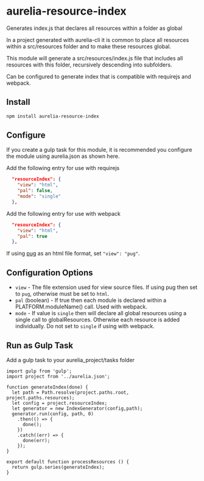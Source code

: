 # aurelia-resource-index

Generates index.js that declares all resources within a folder as global

In a project generated with aurelia-cli
it is common to place all resources within a src/resources folder and to make these resources global.

This module will generate a src/resources/index.js file that includes all resources with this folder,
recursively descending into subfolders.

Can be configured to generate index that is compatible with requirejs and webpack.

## Install

```bash
npm install aurelia-resource-index
```

## Configure

If you create a gulp task for this module, it is recommended you configure the module using aurelia.json as shown here.

Add the following entry for use with requirejs

```json
  "resourceIndex": {
    "view": "html",
    "pal": false,
    "mode": "single"
  },
```

Add the following entry for use with webpack

```json
  "resourceIndex": {
    "view": "html",
    "pal": true
  },
```

If using [pug](http://pugjs.org) as an html file format, set `"view": "pug"`.

## Configuration Options

- `view` - The file extension used for view source files. If using pug then set to `pug`, otherwise must be set to `html`.
- `pal` (boolean) - If true then each module is declared within a PLATFORM.moduleName() call. Used with webpack.
- `mode` - If value is `single` then will declare all global resources using a single call to globalResources. Otherwise each
resource is added individually. Do not set to `single` if using with webpack.

## Run as Gulp Task

Add a gulp task to your aurelia_project/tasks folder

```
import gulp from 'gulp';
import project from '../aurelia.json';

function generateIndex(done) {
  let path = Path.resolve(project.paths.root, project.paths.resources);
  let config = project.resourceIndex;
  let generator = new IndexGenerator(config,path);
  generator.run(config, path, 0)
    .then(() => {
      done();
    })
    .catch((err) => {
      done(err);
    });
}

export default function processResources () {
  return gulp.series(generateIndex);
}
```

